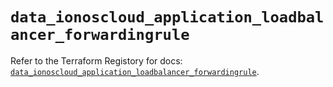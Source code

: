 # `data_ionoscloud_application_loadbalancer_forwardingrule`

Refer to the Terraform Registory for docs: [`data_ionoscloud_application_loadbalancer_forwardingrule`](https://registry.terraform.io/providers/ionos-cloud/ionoscloud/6.4.9/docs/data-sources/application_loadbalancer_forwardingrule).
